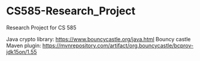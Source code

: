 # CS585-Research_Project
Research Project for CS 585

Java crypto library: https://www.bouncycastle.org/java.html
Bouncy castle Maven plugin: https://mvnrepository.com/artifact/org.bouncycastle/bcprov-jdk15on/1.55
